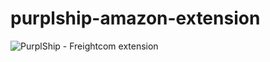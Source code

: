 # purplship-amazon-extension

![PurplShip - Freightcom extension](https://github.com/PurplShip/purplship-amazon-extension/workflows/PurplShip%20-%20Freightcom%20extension/badge.svg)
